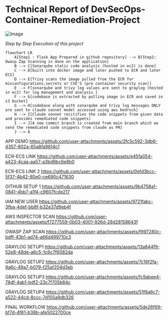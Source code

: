 # Technical Report of DevSecOps-Container-Remediation-Project

![Image](https://github.com/user-attachments/assets/1c710d42-89fe-4a69-9c3d-f6c39e547746)

*Step by Step Execution of this project*

```mermaid
flowchart LR
    A[Step1 : Flask App Prepared in github repository] --> B[Step2: Owasp Zap Scanning is done on the application]
    B --> C[Sonarqube static code analysis (hosted in ec2) is done]
    C --> D[built into docker image and later pushed to ECR and later ECS]
    D --> E[Trivy scans the image pulled from the ECR for misconfigurations,secrets or CVE'S (pre container security scan)]
    E --> F[sonarqube and trivy log values are sent to graylog (hosted in ec2) for log management and analysis ]
    F --> G[codebase is extracted by pulling image in ECR and saved in s3 bucket]
    G --> H[codebase along with sonarqube and trivy log messages ONLY are sent to claude sonnet model accessed using aws bedrock]
    H --> I[Claude sonnet recitifies the code snippets from given data and provides remediated code snippets]
    I --> J[A new commit branch is created from main branch which we send the remediated code snippets from claude as PR]
    J --> A
```




APP DEMO
https://github.com/user-attachments/assets/2fc5c592-3db6-4357-802a-65a8fa9814c1

ECR-ECS LINK
https://github.com/user-attachments/assets/e45fa054-a423-4caa-aa57-a3bd6bc6e8b0

ECR-ECS LINK 2
https://github.com/user-attachments/assets/0efd3bcc-5f37-4b42-80e0-ce690c471630

GITHUB SETUP 1
https://github.com/user-attachments/assets/9b4758a1-0841-4bb7-a1f4-c9607fcde217

IAM NEW USER
https://github.com/user-attachments/assets/9721fabc-3fba-4def-bb8f-b32e37d9eb4f

AWS INSPECTOR SCAN
https://github.com/user-attachments/assets/f7277559-0b03-4001-926d-28d28158643f

OWASP ZAP SCAN
https://github.com/user-attachments/assets/f997280c-bdff-43b1-ad74-a66d499710c3

GRAYLOG SETUP1 
https://github.com/user-attachments/assets/13a844f9-52e8-48de-a6c5-1c6c7f6082da

GRAYLOG SETUP2
https://github.com/user-attachments/assets/7c16f2fa-9a6c-49a7-b079-f25af204d3eb

GRAYLOG SETUP3
https://github.com/user-attachments/assets/fc9abee4-78df-4ab1-bdf2-23c7f705b84c

GRAYLOG SETUP4
https://github.com/user-attachments/assets/51f8a6c7-a522-44cd-8ccc-7d105a9db326

FINAL WORKFLOW
https://github.com/user-attachments/assets/5de26f69-bf7d-4f61-b38b-afe5022700ce

